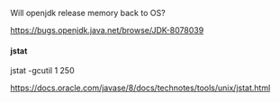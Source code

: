 Will openjdk release memory back to OS?

https://bugs.openjdk.java.net/browse/JDK-8078039

#### jstat

jstat -gcutil 1 250

https://docs.oracle.com/javase/8/docs/technotes/tools/unix/jstat.html
